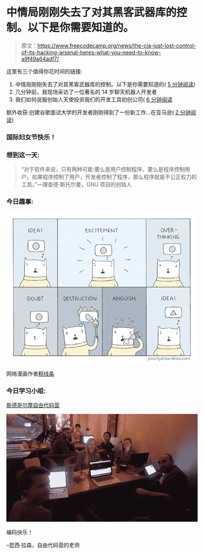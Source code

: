 # 中情局刚刚失去了对其黑客武器库的控制。以下是你需要知道的。

> 原文：<https://www.freecodecamp.org/news/the-cia-just-lost-control-of-its-hacking-arsenal-heres-what-you-need-to-know-a9f49a64adf7/>

这里有三个值得你花时间的链接:

1.  中情局刚刚失去了对其黑客武器库的控制。以下是你需要知道的( [5 分钟阅读](http://bit.ly/2mGi71a))
2.  几分钟前，我现场采访了一位著名的 14 岁聊天机器人开发者
3.  我们如何说服创始人天使投资我们的开发工具初创公司( [6 分钟阅读](http://bit.ly/2n6uEIZ)

额外收获:创建谷歌面试大学的开发者刚刚得到了一份新工作…在亚马逊( [2 分钟阅读](http://bit.ly/2mC19AJ))

### 国际妇女节快乐！

### 想到这一天:

> “对于软件来说，只有两种可能:要么是用户控制程序，要么是程序控制用户。如果程序控制了用户，开发者控制了程序，那么程序就是不公正权力的工具。”—理查德·斯托尔曼，GNU 项目的创始人

### 今日趣事:

![z-Y9z5HkEnKcFCpN9d0UkuiVr6RYLj2sekIn](img/f374875f8a2cd6a159154225d0270f94.png)

网络漫画作者[粗线条](http://bit.ly/2m2tSLY)

### 今日学习小组:

[斯德哥尔摩自由代码营](http://bit.ly/2m2L9ER)

![jnVisLOZ0oawAvZNS8ea2ZjCCsNZLgJRAMc9](img/2c63901b0c11695c8bf7b0b59ac6bb1c.png)

编码快乐！

–昆西·拉森，自由代码营的老师